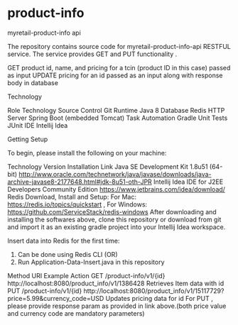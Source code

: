 # product-info

myretail-product-info api

The repository contains source code for myretail-product-info-api RESTFUL service. The service provides GET and PUT functionality .

GET product id, name, and pricing for a tcin (product ID in this case) passed as input
UPDATE pricing for an id passed as an input along with response body in database

Technology

Role	Technology
Source Control	Git
Runtime	Java 8
Database	Redis
HTTP Server	Spring Boot (embedded Tomcat)
Task Automation	Gradle
Unit Tests	JUnit
IDE	Intellij Idea

Getting Setup

To begin, please install the following on your machine:

Technology	Version	Installation Link
Java SE Development Kit	1.8u51 (64-bit)	http://www.oracle.com/technetwork/java/javase/downloads/java-archive-javase8-2177648.html#jdk-8u51-oth-JPR
Intellij Idea IDE for J2EE Developers	Community Edition	https://www.jetbrains.com/idea/download/
Redis Download, Install and Setup: For Mac: https://redis.io/topics/quickstart , For Windows:  https://github.com/ServiceStack/redis-windows 
After downloading and installing the softwares above, clone this repository or download from git and import it as an existing gradle project into your Intellij Idea workspace.

Insert data into Redis for the first time:

1) Can be done using Redis CLI (OR)
2) Run Application-Data-Insert.java in this repository

Method URI	Example	Action
GET	/product-info/v1/{id}	http://localhost:8080/product_info/v1/1386428	Retrieves Item data with id 
PUT	/product-info/v1/{id}	http://localhost:8080/product_info/v1/15117729?price=5.99&currency_code=USD	Updates pricing data for id
For PUT , please provide response param as provided in link above.(both price value and currency code are mandatory parameters)

    
